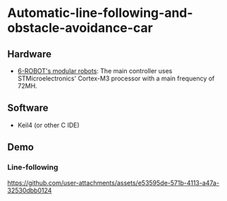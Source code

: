 # Automatic-line-following-and-obstacle-avoidance-car

## Hardware
- [6-ROBOT's modular robots](http://www.6-robot.com/wzsy): The main controller uses STMicroelectronics' Cortex-M3 processor with a main frequency of 72MH.
## Software
- Keil4 (or other C IDE)
## Demo
### Line-following

https://github.com/user-attachments/assets/e53595de-571b-4113-a47a-32530dbb0124





